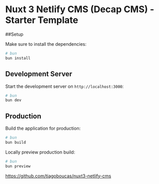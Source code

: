 # Nuxt 3 Netlify CMS (Decap CMS) - Starter Template

##Setup

Make sure to install the dependencies:

```bash
# bun
bun install
```

## Development Server

Start the development server on `http://localhost:3000`:

```bash
# bun
bun dev
```

## Production

Build the application for production:

```bash
# bun
bun build
```

Locally preview production build:

```bash
# bun
bun preview
```

https://github.com/tiagoboucas/nuxt3-netlify-cms
